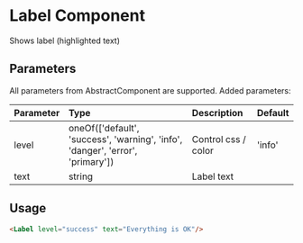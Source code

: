 # Label Component

Shows label (highlighted text)

## Parameters

All parameters from AbstractComponent are supported. Added parameters:

| Parameter | Type | Description | Default  |
| --- | :--- | :--- | :--- |
| level | oneOf(['default', 'success', 'warning', 'info', 'danger', 'error', 'primary'])  |  Control css / color  |   'info' |
| text  | string   | Label text | ||

## Usage

```html
<Label level="success" text="Everything is OK"/>
```
